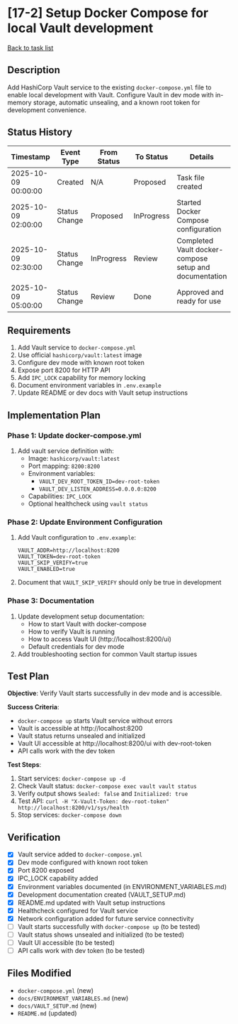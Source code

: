 # [17-2] Setup Docker Compose for local Vault development

[Back to task list](./tasks.md)

## Description

Add HashiCorp Vault service to the existing `docker-compose.yml` file to enable local development with Vault. Configure Vault in dev mode with in-memory storage, automatic unsealing, and a known root token for development convenience.

## Status History

| Timestamp | Event Type | From Status | To Status | Details | User |
|-----------|------------|-------------|-----------|---------|------|
| 2025-10-09 00:00:00 | Created | N/A | Proposed | Task file created | AI Agent |
| 2025-10-09 02:00:00 | Status Change | Proposed | InProgress | Started Docker Compose configuration | AI Agent |
| 2025-10-09 02:30:00 | Status Change | InProgress | Review | Completed Vault docker-compose setup and documentation | AI Agent |
| 2025-10-09 05:00:00 | Status Change | Review | Done | Approved and ready for use | User |

## Requirements

1. Add Vault service to `docker-compose.yml`
2. Use official `hashicorp/vault:latest` image
3. Configure dev mode with known root token
4. Expose port 8200 for HTTP API
5. Add `IPC_LOCK` capability for memory locking
6. Document environment variables in `.env.example`
7. Update README or dev docs with Vault setup instructions

## Implementation Plan

### Phase 1: Update docker-compose.yml
1. Add vault service definition with:
   - Image: `hashicorp/vault:latest`
   - Port mapping: `8200:8200`
   - Environment variables:
     - `VAULT_DEV_ROOT_TOKEN_ID=dev-root-token`
     - `VAULT_DEV_LISTEN_ADDRESS=0.0.0.0:8200`
   - Capabilities: `IPC_LOCK`
   - Optional healthcheck using `vault status`

### Phase 2: Update Environment Configuration
1. Add Vault configuration to `.env.example`:
   ```
   VAULT_ADDR=http://localhost:8200
   VAULT_TOKEN=dev-root-token
   VAULT_SKIP_VERIFY=true
   VAULT_ENABLED=true
   ```
2. Document that `VAULT_SKIP_VERIFY` should only be true in development

### Phase 3: Documentation
1. Update development setup documentation:
   - How to start Vault with docker-compose
   - How to verify Vault is running
   - How to access Vault UI (http://localhost:8200/ui)
   - Default credentials for dev mode
2. Add troubleshooting section for common Vault startup issues

## Test Plan

**Objective**: Verify Vault starts successfully in dev mode and is accessible.

**Success Criteria**:
- `docker-compose up` starts Vault service without errors
- Vault is accessible at http://localhost:8200
- Vault status returns unsealed and initialized
- Vault UI accessible at http://localhost:8200/ui with dev-root-token
- API calls work with the dev token

**Test Steps**:
1. Start services: `docker-compose up -d`
2. Check Vault status: `docker-compose exec vault vault status`
3. Verify output shows `Sealed: false` and `Initialized: true`
4. Test API: `curl -H "X-Vault-Token: dev-root-token" http://localhost:8200/v1/sys/health`
5. Stop services: `docker-compose down`

## Verification

- [x] Vault service added to `docker-compose.yml`
- [x] Dev mode configured with known root token
- [x] Port 8200 exposed
- [x] IPC_LOCK capability added
- [x] Environment variables documented (in ENVIRONMENT_VARIABLES.md)
- [x] Development documentation created (VAULT_SETUP.md)
- [x] README.md updated with Vault setup instructions
- [x] Healthcheck configured for Vault service
- [x] Network configuration added for future service connectivity
- [ ] Vault starts successfully with `docker-compose up` (to be tested)
- [ ] Vault status shows unsealed and initialized (to be tested)
- [ ] Vault UI accessible (to be tested)
- [ ] API calls work with dev token (to be tested)

## Files Modified

- `docker-compose.yml` (new)
- `docs/ENVIRONMENT_VARIABLES.md` (new)
- `docs/VAULT_SETUP.md` (new)
- `README.md` (updated)

